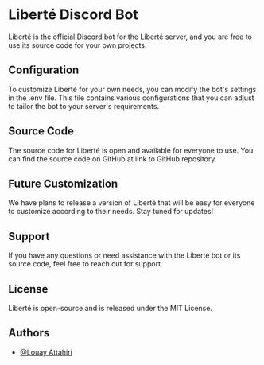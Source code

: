 # Liberté Discord Bot
Liberté is the official Discord bot for the Liberté server, and you are free to use its source code for your own projects.

## Configuration
To customize Liberté for your own needs, you can modify the bot's settings in the .env file. This file contains various configurations that you can adjust to tailor the bot to your server's requirements.

## Source Code
The source code for Liberté is open and available for everyone to use. You can find the source code on GitHub at link to GitHub repository.

## Future Customization
We have plans to release a version of Liberté that will be easy for everyone to customize according to their needs. Stay tuned for updates!

## Support
If you have any questions or need assistance with the Liberté bot or its source code, feel free to reach out for support.

## License
Liberté is open-source and is released under the MIT License.
## Authors

- [@Louay Attahiri](https://www.github.com/louaycoding)

